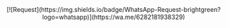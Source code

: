 <center>
  [![Request](https://img.shields.io/badge/WhatsApp-Request-brightgreen?logo=whatsapp)](https://wa.me/6282181938329)
</center>
